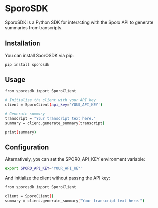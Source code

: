 # SporoSDK

SporoSDK is a Python SDK for interacting with the Sporo API to generate summaries from transcripts.

## Installation

You can install SporOSDK via pip:

```bash
pip install sporosdk
```
## Usage
```bash
from sporosdk import SporoClient

# Initialize the client with your API key
client = SporoClient(api_key='YOUR_API_KEY')

# Generate summary
transcript = "Your transcript text here."
summary = client.generate_summary(transcript)

print(summary)
```
## Configuration
Alternatively, you can set the SPORO_API_KEY environment variable:
```bash
export SPORO_API_KEY='YOUR_API_KEY'
```
And initialize the client without passing the API key:
```bash
from sporosdk import SporoClient

client = SporoClient()
summary = client.generate_summary("Your transcript text here.")
```







